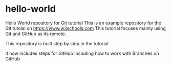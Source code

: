 # hello-world
Hello World repository for Git tutorial
This is an example repository for the Git tutoial on https://www.w3schools.com
This tutorial focuses mainly using Git and GitHub as its remote.

This repository is built step by step in the tutorial.

It now includes steps for GitHub
Including how to work with Branches on GitHub

